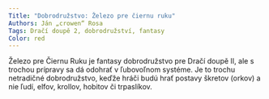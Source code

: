 ```yaml
---
Title: "Dobrodružstvo: Železo pre čiernu ruku"
Authors: Ján „crowen“ Rosa
Tags: Dračí doupě 2, dobrodružství, fantasy
Color: red
---
```

Železo pre Čiernu Ruku je fantasy dobrodružstvo
pre Dračí doupě II, ale s trochou prípravy
sa dá odohrať v ľubovoľnom systéme. Je to
trochu netradičné dobrodružstvo, keďže hráči
budú hrať postavy škretov (orkov) a nie ľudí, elfov,
krollov, hobitov či trpaslíkov.
